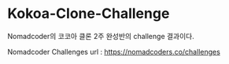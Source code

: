 # Kokoa-Clone-Challenge

Nomadcoder의 코코아 클론 2주 완성반의 challenge 결과이다.

Nomadcoder Challenges url : https://nomadcoders.co/challenges